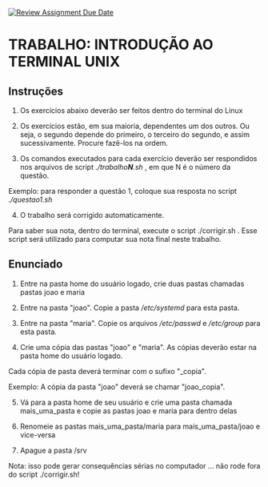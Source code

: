 [![Review Assignment Due Date](https://classroom.github.com/assets/deadline-readme-button-22041afd0340ce965d47ae6ef1cefeee28c7c493a6346c4f15d667ab976d596c.svg)](https://classroom.github.com/a/w3yFMnrz)


# TRABALHO: INTRODUÇÃO AO TERMINAL UNIX


## Instruções

1. Os exercícios abaixo deverão ser feitos dentro do terminal do Linux
       
2. Os exercícios estão, em sua maioria, dependentes um dos outros. Ou seja, o segundo depende do primeiro, o terceiro do segundo, e assim sucessivamente. Procure fazê-los na ordem.
       
3. Os comandos executados para cada exercício deverão ser respondidos nos arquivos de script  _./trabalho**N**.sh_ , em que N é o número da questão.

Exemplo: para responder a questão 1, coloque sua resposta no script _./questao1.sh_
       
4. O trabalho será corrigido automaticamente.
       
Para saber sua nota, dentro do terminal, execute o script ./corrigir.sh . Esse script será utilizado para computar sua nota final neste trabalho.

## Enunciado

1. Entre na pasta home do usuário logado, crie duas pastas chamadas pastas joao e maria

2. Entre na pasta "joao". Copie a pasta _/etc/systemd_ para esta pasta.

3. Entre na pasta "maria". Copie os arquivos _/etc/passwd_ e _/etc/group_ para esta pasta. 

4. Crie uma cópia das pastas "joao" e "maria". As cópias deverão estar na pasta home do usuário logado.

Cada cópia de pasta deverá terminar com o sufixo "_copia".
       
Exemplo: A cópia da pasta "joao" deverá se chamar "joao_copia". 

5. Vá para a pasta home de seu usuário e crie uma pasta chamada mais_uma_pasta e copie as pastas joao e maria para dentro delas

6. Renomeie as pastas mais_uma_pasta/maria para mais_uma_pasta/joao e vice-versa

7. Apague a pasta /srv

Nota: isso pode gerar consequências sérias no computador ... não rode fora do script ./corrigir.sh!


